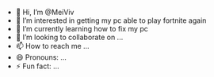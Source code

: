 - 👋 Hi, I’m @MeiViv
- 👀 I’m interested in getting my pc able to play fortnite again
- 🌱 I’m currently learning how to fix my pc
- 💞️ I’m looking to collaborate on ...
- 📫 How to reach me ...
- 😄 Pronouns: ...
- ⚡ Fun fact: ...

<!---
MeiViv/MeiViv is a ✨ special ✨ repository because its `README.md` (this file) appears on your GitHub profile.
You can click the Preview link to take a look at your changes.
--->
